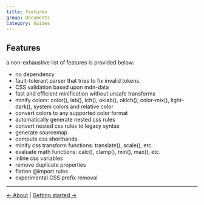 ```yaml
---
title: Features
group: Documents
category: Guides
---
```


## Features

a non-exhaustive list of features is provided below:

- no dependency
- fault-tolerant parser that tries to fix invalid tokens.
- CSS validation based upon mdn-data
- fast and efficient minification without unsafe transforms
- minify colors: color(), lab(), lch(), oklab(), oklch(), color-mix(), light-dark(), system colors and
  relative color
- convert colors to any supported color format
- automatically generate nested css rules
- convert nested css rules to legacy syntax
- generate sourcemap
- compute css shorthands.
- minify css transform functions: translate(), scale(), etc.
- evaluate math functions: calc(), clamp(), min(), max(), etc.
- inline css variables
- remove duplicate properties
- flatten @import rules
- experimental CSS prefix removal

------
[← About](./about.md) | [Getting started →](./install.md) 